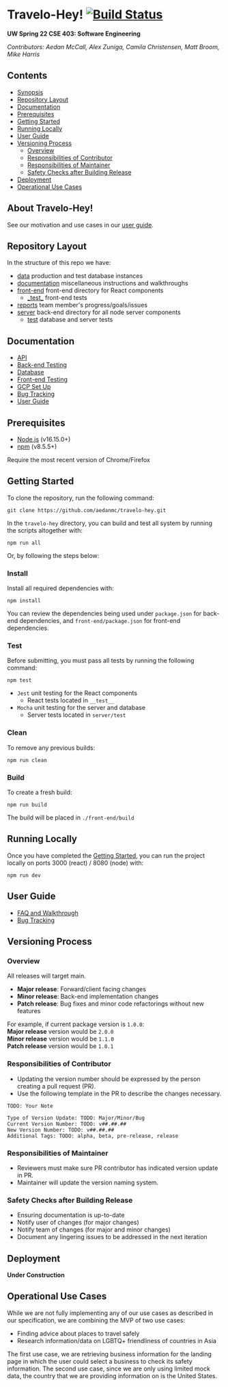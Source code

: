 # Travelo-Hey! [![Build Status](https://storage.googleapis.com/automatize-ci-badges/builds/cloud-build-badge/branches/master.svg)](https://console.cloud.google.com/cloud-build/builds?project=cse403-sp22-travelo-hey)

**UW Spring 22 CSE 403: Software Engineering**

*Contributors: Aedan McCall, Alex Zuniga, Camila Christensen, Matt Broom, Mike Harris*

## Contents

- [Synopsis](#Synopsis)
- [Repository Layout](#Repository-Layout)
- [Documentation](#Documentation)
- [Prerequisites](#Prerequisites)
- [Getting Started](#Getting-Started)
- [Running Locally](#Running-Locally)
- [User Guide](#User-Guide)
- [Versioning Process](#Versioning-Process)
    - [Overview](#Overview)
    - [Responsibilities of Contributor](#Responsibilities-of-Contributor)
    - [Responsibilities of Maintainer](#Responsibilities-of-Maintainer)
    - [Safety Checks after Building Release](#Safety-Checks-after-Building-Release)
- [Deployment](#Deployment)
- [Operational Use Cases](#Operational-Use-Cases)

## About Travelo-Hey!

See our motivation and use cases in our [user guide](https://github.com/travelo-hey/blob/main/documentation/instructions/USERDOC.md).

## Repository Layout

In the structure of this repo we have:

- [data](https://github.com/aedanmc/travelo-hey/tree/main/data) production and test database instances
- [documentation](https://github.com/aedanmc/travelo-hey/tree/main/documentation) miscellaneous instructions and walkthroughs
- [front-end](https://github.com/aedanmc/travelo-hey/tree/main/front-end)  front-end directory for React components
    - [\_test\_](https://github.com/aedanmc/travelo-hey/tree/main/front-end/__test__) front-end tests
- [reports](https://github.com/aedanmc/travelo-hey/tree/main/reports) team member's progress/goals/issues
- [server](https://github.com/aedanmc/travelo-hey/tree/main/server) back-end directory for all node server components
    - [test](https://github.com/aedanmc/travelo-hey/tree/main/server/test) database and server tests

## Documentation
- [API](https://github.com/aedanmc/travelo-hey/blob/main/documentation/instructions/APIDOC.md)
- [Back-end Testing](https://github.com/aedanmc/travelo-hey/blob/main/documentation/instructions/BETESTINGDOC.md)
- [Database](https://github.com/aedanmc/travelo-hey/blob/main/documentation/instructions/DBDOC.md)
- [Front-end Testing](https://github.com/aedanmc/travelo-hey/blob/main/documentation/instructions/FETESTINGDOC.md)
- [GCP Set Up](https://github.com/aedanmc/travelo-hey/blob/main/documentation/instructions/GCPDOC.md)
- [Bug Tracking](https://github.com/aedanmc/travelo-hey/blob/main/documentation/instructions/BUGDOC.md)
- [User Guide](https://github.com/aedanmc/travelo-hey/blob/main/documentation/instructions/USERDOC.md)


## Prerequisites
- [Node.js](https://docs.npmjs.com/downloading-and-installing-node-js-and-npm) (v16.15.0+)
- [npm](https://docs.npmjs.com/downloading-and-installing-node-js-and-npm) (v8.5.5+)

Require the most recent version of Chrome/Firefox

## Getting Started

To clone the repository, run the following command:

```shell
git clone https://github.com/aedanmc/travelo-hey.git
```

In the `travelo-hey` directory, you can build and test all system by running the scripts altogether with:

```shell
npm run all
```

Or, by following the steps below:

### Install

Install all required dependencies with:

```shell
npm install
```

You can review the dependencies being used under `package.json` for back-end dependencies, and 
`front-end/package.json` for front-end dependencies.

### Test

Before submitting, you must pass all tests by running the following command:

```shell
npm test
```
* `Jest` unit testing for the React components
  - React tests located in `__test__`
* `Mocha` unit testing for the server and database
  - Server tests located in `server/test`

### Clean

To remove any previous builds:

```shell
npm run clean
```

### Build
To create a fresh build:

```shell
npm run build
```
The build will be placed in `./front-end/build`

## Running Locally

Once you have completed the [Getting Started](#Getting-Started), you can run the project locally on ports 3000 (react) / 8080 (node) with:

```shell
npm run dev
```

## User Guide
- [FAQ and Walkthrough](https://github.com/travelo-hey/blob/main/documentation/instructions/USERDOC.md)
- [Bug Tracking](https://github.com/aedanmc/travelo-hey/blob/main/documentation/instructions/BUGDOC.md)


## Versioning Process


### Overview
All releases will target main.

- **Major release**: Forward/client facing changes
- **Minor release**: Back-end implementation changes
- **Patch release**: Bug fixes and minor code refactorings without new features

For example, if current package version is `1.0.0`:<br>
**Major release** version would be `2.0.0` <br>
**Minor release** version would be `1.1.0` <br>
**Patch release** version would be `1.0.1`


### Responsibilities of Contributor
- Updating the version number should be expressed by the person creating a pull request (PR).
- Use the following template in the PR to describe the changes necessary.

```text
TODO: Your Note

Type of Version Update: TODO: Major/Minor/Bug
Current Version Number: TODO: v##.##.##
New Version Number: TODO: v##.##.##
Additional Tags: TODO: alpha, beta, pre-release, release
```


### Responsibilities of Maintainer
- Reviewers must make sure PR contributor has indicated version update in PR. 
- Maintainer will update the version naming system.


### Safety Checks after Building Release
- Ensuring documentation is up-to-date
- Notify user of changes (for major changes)
- Notify team of changes (for major and minor changes)
- Document any lingering issues to be addressed in the next iteration


## Deployment
**Under Construction**


## Operational Use Cases

While we are not fully implementing any of our use cases as described in our specification,
we are combining the MVP of two use cases:

* Finding advice about places to travel safely
* Research information/data on LGBTQ+ friendliness of countries in Asia

The first use case, we are retrieving business information for the landing page in which the user
could select a business to check its safety information. The second use case, since we are only
using limited mock data, the country that we are providing information on is the United States.


